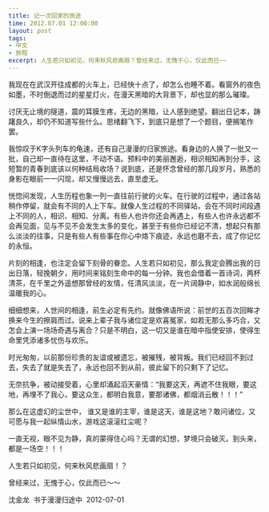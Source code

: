 ```yaml
---
title: 记一次回家的旅途
time: 2012.07.01 12:00:00
layout: post
tags:
- 中文
- 旅程
excerpt: 人生若只如初见，何来秋风悲画扇？曾经来过，无愧于心，仅此而已~~
---
```

我现在在武汉开往成都的火车上，已经快十点了，却怎么也睡不着。看窗外的夜色如墨，不时倒退而过的星星灯火，在漫天黑暗的大背景下，却也显的那么璀璨。

讨厌无止境的隧道，震的耳膜生疼，无边的黑暗，让人感到绝望。翻出日记本，踌躇良久，却仍不知道写些什么。思绪翻飞下，到底只是想了一个题目，便搁笔作罢。    

我惊叹于K字头列车的龟速，还有自己漫漫的归家旅途。看身边的人换了一批又一批，自己却一直待在这里，不动不语。预料中的美丽邂逅，相识相知再到分手，这短暂的青春到底该以何种结局收场？说到底，还是怀念曾经的那几段岁月，熟悉的身影在眼前一一闪现，却又慢慢远去，直至虚无。

恍惚间发现，人生历程也象一列一直往前行驶的火车。在行驶的过程中，通过各站稍作停留，就会有不同的人上下车。就像人生过程的不同驿站，会在不同时间段遇上不同的人，相识、相知、分离。有些人也许你还会再遇上，有些人也许永远都不会再见面，见与不见不会发生太多的变化，甚至于有些你已经记不清，想起只有那么淡淡的往事，只是有些人有些事在你心中烙下痕迹，永远也磨不去，成了你记忆的永恒。

片刻的相逢，也注定会留下刻骨的眷恋。人生若只如初见，那么我定会腾出我的日出日落，轻挽朝夕，用时间来铭刻生命中的每一分钟。我也会借着一首诗词，两杯清茶，在千里之外遥想那曾经的友情，任清风淡淡，在一片阔静中，如水润般绵长温暖我的心。   

细细想来，人世间的相逢，前生必定有先约。就像佛语所说：前世的五百次回眸才换来今生的擦肩而过。说来上辈子我与诸位定是欢喜冤家，如若无那么多巧合，又怎会上演一场场奇遇与离合？只是不明白，这一切又是谁在暗中指使安排，使得生命里凭添诸多忧伤与欢乐。    

时光匆匆，以前那份珍贵的友谊或被遗忘，被摧残，被背叛。我们已经回不到过去，失去了就是失去了，永远也回不到从前，彼此留下的只剩下了记忆。    

无奈抗争，被动接受着，心里却涌起滔天豪情：“我要这天，再遮不住我眼，要这地，再埋不了我心，要这众生，都明白我意，要那诸佛，都烟消云散！！！”        

那么在这虚幻的尘世中， 谁又是谁的主宰，谁是这天，谁是这地？敢问诸位，又可愿与我一起纵情山水，游戏这滚滚红尘呢？ 

一直无视，眼不见为静，真的蒙得住心吗？无谓的幻想，梦境只会破灭。到头来，都是一场空！！！

人生若只如初见，何来秋风悲画扇！？  

曾经来过，无愧于心，仅此而已～～

沈金龙  书于漫漫归途中  2012-07-01





